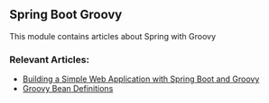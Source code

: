 ## Spring Boot Groovy

This module contains articles about Spring with Groovy


### Relevant Articles:

- [Building a Simple Web Application with Spring Boot and Groovy](https://www.nabgc.com/spring-boot-groovy-web-app)
- [Groovy Bean Definitions](https://www.nabgc.com/spring-groovy-beans)
